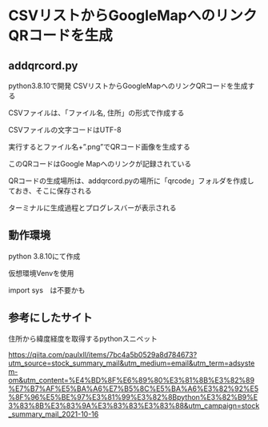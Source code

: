# CSVリストからGoogleMapへのリンクQRコードを生成
## addqrcord.py

python3.8.10で開発
CSVリストからGoogleMapへのリンクQRコードを生成する

CSVファイルは、「ファイル名, 住所」の形式で作成する

CSVファイルの文字コードはUTF-8

実行するとファイル名+”.png”でQRコード画像を生成する

このQRコードはGoogle Mapへのリンクが記録されている

QRコードの生成場所は、addqrcord.pyの場所に「qrcode」フォルダを作成しておき、そこに保存される

ターミナルに生成過程とプログレスバーが表示される


## 動作環境

python 3.8.10にて作成

仮想環境Venvを使用

import sys　は不要かも

## 参考にしたサイト
住所から緯度経度を取得するpythonスニペット

https://qiita.com/paulxll/items/7bc4a5b0529a8d784673?utm_source=stock_summary_mail&utm_medium=email&utm_term=adsystem-om&utm_content=%E4%BD%8F%E6%89%80%E3%81%8B%E3%82%89%E7%B7%AF%E5%BA%A6%E7%B5%8C%E5%BA%A6%E3%82%92%E5%8F%96%E5%BE%97%E3%81%99%E3%82%8Bpython%E3%82%B9%E3%83%8B%E3%83%9A%E3%83%83%E3%83%88&utm_campaign=stock_summary_mail_2021-10-16

